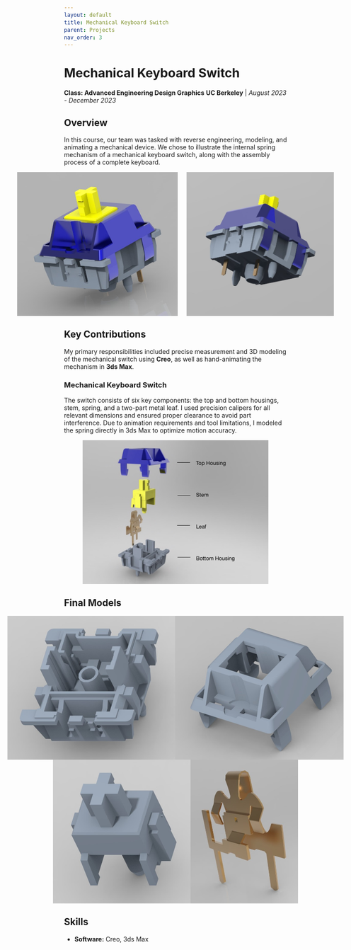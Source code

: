 ```yaml
---
layout: default
title: Mechanical Keyboard Switch
parent: Projects
nav_order: 3
---
```


# Mechanical Keyboard Switch
**Class: Advanced Engineering Design Graphics**
**UC Berkeley** | *August 2023 - December 2023*

## Overview
In this course, our team was tasked with reverse engineering, modeling, and animating a mechanical device. We chose to illustrate the internal spring mechanism of a mechanical keyboard switch, along with the assembly process of a complete keyboard.

<div style="display: flex; justify-content: center; gap: 20px;">
    <img src="assets/switchClosed.jpg" alt="Switch Components" style="height: 325px; width: auto;">
    <img src="assets/switchClosed2.jpg" style="height: 325px; width: auto;">
</div>

## Key Contributions
My primary responsibilities included precise measurement and 3D modeling of the mechanical switch using **Creo**, as well as hand-animating the mechanism in **3ds Max**.

### Mechanical Keyboard Switch
The switch consists of six key components: the top and bottom housings, stem, spring, and a two-part metal leaf. I used precision calipers for all relevant dimensions and ensured proper clearance to avoid part interference. Due to animation requirements and tool limitations, I modeled the spring directly in 3ds Max to optimize motion accuracy.

<div style="display: flex; justify-content: center; gap: 20px;">
    <img src="assets/switchDisplay.jpg" alt="Switch Components" style="height: 325px; width: auto;">
</div>

## Final Models
<div style="display: flex; justify-content: center;">
    <img src="assets/bottomHousing.jpg" alt="Switch Components" style="height: 325px; width: auto;">
    <img src="assets/topHousing.jpg" style="height: 325px; width: auto;">
</div>




<div style="display: flex; justify-content: center;">
    <img src="assets/stem.jpg" alt="Switch Components" style="height: 325px; width: auto;">
    <img src="assets/leaf.jpg" style="height: 325px; width: auto;">
</div>

## Skills
- **Software:** Creo, 3ds Max